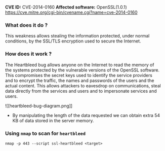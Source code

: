 __CVE ID:__ CVE-2014-0160
__Affected software:__ OpenSSL(1.0.1)
https://cve.mitre.org/cgi-bin/cvename.cgi?name=cve-2014-0160

### What does it do ?

This weakness allows stealing the information protected, under normal conditions, by the SSL/TLS encryption used to secure the Internet. 

### How does it work ?

The Heartbleed bug allows anyone on the Internet to read the memory of the systems protected by the vulnerable versions of the OpenSSL software. This compromises the secret keys used to identify the service providers and to encrypt the traffic, the names and passwords of the users and the actual content. This allows attackers to eavesdrop on communications, steal data directly from the services and users and to impersonate services and users.

![[heartbleed-bug-diagram.png]]

- By manipulating the length of the data requested we can obtain extra 54 KB of data stored in the server memory.
### Using `nmap` to scan for `heartbleed`

```
nmap -p 443 --script ssl-heartbleed <target>
```
